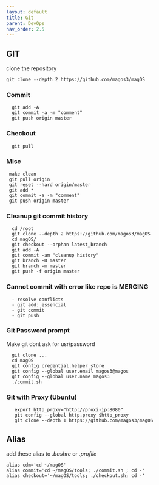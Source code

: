 ```yaml
---
layout: default
title: Git
parent: DevOps
nav_order: 2.5
---
```



## GIT
clone the repository

    git clone --depth 2 https://github.com/magos3/magOS



### Commit
```
  git add -A
  git commit -a -m "comment"
  git push origin master
```

### Checkout
```
  git pull
```

### Misc
```
 make clean
 git pull origin
 git reset --hard origin/master
 git add *
 git commit -a -m "comment"
 git push origin master
```

### Cleanup git commit history
```
  cd /root
  git clone --depth 2 https://github.com/magos3/magOS
  cd magOS/
  git checkout --orphan latest_branch
  git add -A
  git commit -am "cleanup history"
  git branch -D master
  git branch -m master
  git push -f origin master
```
  
### Cannot commit with error like repo is MERGING
```
  - resolve conflicts
  - git add: essencial 
  - git commit
  - git push
```

### Git Password prompt
Make git dont ask for usr/password
```
  git clone ...
  cd magOS
  git config credential.helper store
  git config --global user.email magos3@magos
  git config --global user.name magos3
  ./commit.sh
```

### Git with Proxy (Ubuntu)
```
   export http_proxy="http://proxi-ip:8080"
   git config --global http.proxy $http_proxy
   git clone --depth 1 https://github.com/magos3/magOS
```
  
## Alias
add these alias to *.bashrc* or *.profile*
    
    alias cdm='cd ~/magOS'
    alias commit='cd ~/magOS/tools; ./commit.sh ; cd -'
    alias checkout='~/magOS/tools; ./checkout.sh; cd -'


  
